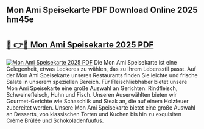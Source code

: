 ## Mon Ami Speisekarte PDF Download Online 2025 hm45e

# <h2><a href="http://gc9appr.nevu.top/?p=Mon+Ami+Speisekarte">🔗 👉🔴 Mon Ami Speisekarte 2025 PDF</a></h2>

[![Mon Ami Speisekarte 2025 PDF](https://i.imgur.com/dBaPXMq.png)](http://gc9appr.nevu.top/?p=Mon+Ami+Speisekarte)
Die Mon Ami Speisekarte ist eine Gelegenheit, etwas Leckeres zu wählen, das zu Ihrem Lebensstil passt. Auf der Mon Ami Speisekarte unseres Restaurants finden Sie leichte und frische Salate in unserem speziellen Bereich. Für Fleischliebhaber bietet unsere Mon Ami Speisekarte eine große Auswahl an Gerichten: Rindfleisch, Schweinefleisch, Huhn und Fisch. Unseren Auserwählten bieten wir Gourmet-Gerichte wie Schaschlik und Steak an, die auf einem Holzfeuer zubereitet werden. Unsere Mon Ami Speisekarte bietet eine große Auswahl an Desserts, von klassischen Torten und Kuchen bis hin zu exquisiten Crème Brûlée und Schokoladenfuufus.
